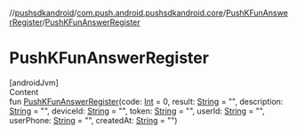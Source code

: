 //[pushsdkandroid](../../index.md)/[com.push.android.pushsdkandroid.core](../index.md)/[PushKFunAnswerRegister](index.md)/[PushKFunAnswerRegister](-push-k-fun-answer-register.md)



# PushKFunAnswerRegister  
[androidJvm]  
Content  
fun [PushKFunAnswerRegister](-push-k-fun-answer-register.md)(code: [Int](https://kotlinlang.org/api/latest/jvm/stdlib/kotlin/-int/index.html) = 0, result: [String](https://kotlinlang.org/api/latest/jvm/stdlib/kotlin/-string/index.html) = "", description: [String](https://kotlinlang.org/api/latest/jvm/stdlib/kotlin/-string/index.html) = "", deviceId: [String](https://kotlinlang.org/api/latest/jvm/stdlib/kotlin/-string/index.html) = "", token: [String](https://kotlinlang.org/api/latest/jvm/stdlib/kotlin/-string/index.html) = "", userId: [String](https://kotlinlang.org/api/latest/jvm/stdlib/kotlin/-string/index.html) = "", userPhone: [String](https://kotlinlang.org/api/latest/jvm/stdlib/kotlin/-string/index.html) = "", createdAt: [String](https://kotlinlang.org/api/latest/jvm/stdlib/kotlin/-string/index.html) = "")  



